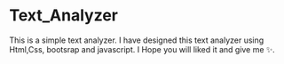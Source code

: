 # Text_Analyzer
This is a simple text analyzer. I have designed this text analyzer using Html,Css, bootsrap and javascript. I Hope you will liked it and give me ✨.
